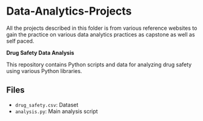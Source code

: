 # Data-Analytics-Projects
All the projects described in this folder is from various reference websites to gain the practice on various data analytics practices as capstone as well as self paced.

**Drug Safety Data Analysis**

This repository contains Python scripts and data for analyzing drug safety using various Python libraries.

## Files
- `drug_safety.csv`: Dataset
- `analysis.py`: Main analysis script

